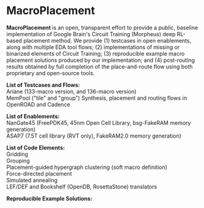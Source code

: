 # MacroPlacement
**MacroPlacement** is an open, transparent effort to provide a public, baseline implementation of Google Brain's Circuit Training (Morpheus) deep RL-based placement method.  We provide (1) testcases in open enablements, along with multiple EDA tool flows; (2) implementations of missing or binarized elements of Circuit Training; (3) reproducible example macro placement solutions produced by our implementation; and (4) post-routing results obtained by full completion of the place-and-route flow using both proprietary and open-source tools.

**List of Testcases and Flows:**  
Ariane (133-macro version, and 136-macro version)  
MemPool ("tile" and "group")
Synthesis, placement and routing flows in OpenROAD and Cadence

**List of Enablements:**  
NanGate45 (FreePDK45, 45nm Open Cell Library, bsg-FakeRAM memory generation)  
ASAP7 (7.5T cell library (RVT only), FakeRAM2.0 memory generation)  
  
**List of Code Elements:**  
Gridding <br />
Grouping <br />
Placement-guided hypergraph clustering (soft macro definition) <br />
Force-directed placement <br />
Simulated annealing  <br />
LEF/DEF and Bookshelf (OpenDB, RosettaStone) translators <br />

**Reproducible Example Solutions:**  
